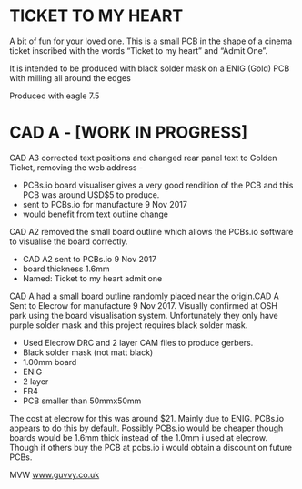 TICKET TO MY HEART
==================

A bit of fun for your loved one. 
This is a small PCB in the shape of a cinema ticket inscribed with the words “Ticket to my heart” and “Admit One”. 

It is intended to be produced with black solder mask on a ENIG (Gold) PCB with milling all around the edges

Produced with eagle 7.5

CAD A - [WORK IN PROGRESS]
===========================
 
CAD A3 corrected text positions and changed rear panel text to Golden Ticket, removing the web address - 
* PCBs.io board visualiser gives a very good rendition of the PCB and this PCB was around USD$5 to produce.  
* sent to PCBs.io for manufacture 9 Nov 2017
* would benefit from text outline change

CAD A2 removed the small board outline which allows the PCBs.io software to visualise the board correctly.
* CAD A2 sent to PCBs.io 9 Nov 2017
* board thickness 1.6mm
* Named: Ticket to my heart admit one

CAD A had a small board outline randomly placed near the origin.CAD A Sent to Elecrow for manufacture 9 Nov 2017. Visually confirmed at OSH park using the board visualisation system. Unfortunately they only have purple solder mask and this project requires black solder mask. 
* Used Elecrow DRC and 2 layer CAM files to produce gerbers.
* Black solder mask (not matt black)
* 1.00mm board
* ENIG
* 2 layer
* FR4
* PCB smaller than 50mmx50mm

The cost at elecrow for this was around $21. Mainly due to ENIG. 
PCBs.io appears to do this by default. Possibly PCBs.io would be cheaper though boards would be 1.6mm thick instead of the 1.0mm i used at elecrow. Though if others buy the PCB at pcbs.io i would obtain a discount on future PCBs. 


MVW
www.guvvy.co.uk
